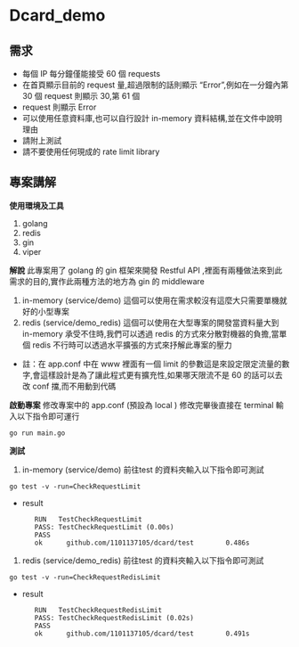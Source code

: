 # Dcard_demo

## 需求
- 每個 IP 每分鐘僅能接受 60 個 requests
- 在首頁顯示目前的 request 量,超過限制的話則顯示 “Error”,例如在一分鐘內第 30 個 request 則顯示 30,第 61 個
- request 則顯示 Error
- 可以使用任意資料庫,也可以自行設計 in-memory 資料結構,並在文件中說明理由
- 請附上測試
- 請不要使用任何現成的 rate limit library

## 專案講解
**使用環境及工具**

1. golang
2. redis
3. gin
4. viper

**解說**
此專案用了 golang  的 gin 框架來開發 Restful API ,裡面有兩種做法來到此需求的目的,實作此兩種方法的地方為 gin 的 middleware

1. in-memory (service/demo) 這個可以使用在需求較沒有這麼大只需要單機就好的小型專案
2. redis (service/demo_redis) 這個可以使用在大型專案的開發當資料量大到 in-memory 承受不住時,我們可以透過 redis 的方式來分散對機器的負擔,當單個 redis 不行時可以透過水平擴張的方式來抒解此專案的壓力

- 註：在 app.conf 中在 www 裡面有一個 limit 的參數這是來設定限定流量的數字,會這樣設計是為了讓此程式更有擴充性,如果哪天限流不是 60 的話可以去改 conf 擋,而不用動到代碼


**啟動專案**
修改專案中的 app.conf (預設為 local ) 修改完畢後直接在 terminal 輸入以下指令即可運行

`go run main.go`


**測試**

1. in-memory (service/demo) 前往test 的資料夾輸入以下指令即可測試

`go test -v -run=CheckRequestLimit`

- result

		 RUN   TestCheckRequestLimit
		 PASS: TestCheckRequestLimit (0.00s)
		 PASS
		 ok      github.com/1101137105/dcard/test        0.486s

1. redis (service/demo_redis) 前往test 的資料夾輸入以下指令即可測試

`go test -v -run=CheckRequestRedisLimit`

- result

		 RUN   TestCheckRequestRedisLimit
		 PASS: TestCheckRequestRedisLimit (0.02s)
		 PASS
		 ok      github.com/1101137105/dcard/test        0.491s

